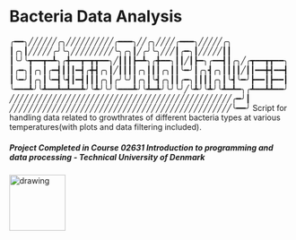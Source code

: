 # Bacteria Data Analysis

╭━━╮╱╱╱╱╱╱╭╮╱╱╱╱╱╱╱╱╱╱╭━━━╮╱╱╭╮╱╱╱╱╭━━━╮╱╱╱╱╱╭╮
┃╭╮┃╱╱╱╱╱╭╯╰╮╱╱╱╱╱╱╱╱╱╰╮╭╮┃╱╭╯╰╮╱╱╱┃╭━╮┃╱╱╱╱╱┃┃
┃╰╯╰┳━━┳━┻╮╭╋━━┳━┳┳━━╮╱┃┃┃┣━┻╮╭╋━━╮┃┃╱┃┣━╮╭━━┫┃╭╮╱╭┳━━┳┳━━╮
┃╭━╮┃╭╮┃╭━┫┃┃┃━┫╭╋┫╭╮┃╱┃┃┃┃╭╮┃┃┃╭╮┃┃╰━╯┃╭╮┫╭╮┃┃┃┃╱┃┃━━╋┫━━┫
┃╰━╯┃╭╮┃╰━┫╰┫┃━┫┃┃┃╭╮┃╭╯╰╯┃╭╮┃╰┫╭╮┃┃╭━╮┃┃┃┃╭╮┃╰┫╰━╯┣━━┃┣━━┃
╰━━━┻╯╰┻━━┻━┻━━┻╯╰┻╯╰╯╰━━━┻╯╰┻━┻╯╰╯╰╯╱╰┻╯╰┻╯╰┻━┻━╮╭┻━━┻┻━━╯
╱╱╱╱╱╱╱╱╱╱╱╱╱╱╱╱╱╱╱╱╱╱╱╱╱╱╱╱╱╱╱╱╱╱╱╱╱╱╱╱╱╱╱╱╱╱╱╭━╯┃
╱╱╱╱╱╱╱╱╱╱╱╱╱╱╱╱╱╱╱╱╱╱╱╱╱╱╱╱╱╱╱╱╱╱╱╱╱╱╱╱╱╱╱╱╱╱╱╰━━╯
Script for handling data related to growthrates of different bacteria types at various temperatures(with plots and data filtering included).

##### Project Completed in Course 02631 Introduction to programming and data processing - Technical University of Denmark 
<img src="https://user-images.githubusercontent.com/65953954/120001846-7f05f180-bfd4-11eb-8c11-2379a547dc9f.jpg" alt="drawing" width="100"/>
